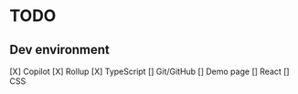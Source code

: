 # TODO

## Dev environment
[X] Copilot
[X] Rollup
[X] TypeScript
[] Git/GitHub
[] Demo page
[] React
[] CSS

##
